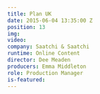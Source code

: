```yaml
---
title: Plan UK
date: 2015-06-04 13:35:00 Z
position: 13
img: 
video: 
company: Saatchi & Saatchi
runtime: Online Content
director: Dee Meaden
producers: Emma Middleton
role: Production Manager
is-featured: 
---
```


